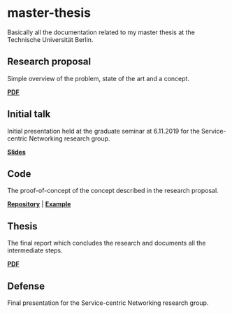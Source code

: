 # master-thesis

Basically all the documentation related to my master thesis at the Technische Universität Berlin.


## Research proposal 
Simple overview of the problem, state of the art and a concept.

**[PDF](https://landgenoot.github.io/master-thesis/research-proposal/research-proposal.pdf)**

## Initial talk
Initial presentation held at the graduate seminar at 6.11.2019 for the Service-centric Networking research group.

**[Slides](https://landgenoot.github.io/master-thesis/initial-talk)**

## Code
The proof-of-concept of the concept described in the research proposal.

**[Repository](https://github.com/landgenoot/universal-pay.js)** | **[Example](https://landgenoot.github.io/universal-pay.js/example.html)**

## Thesis 
The final report which concludes the research and documents all the intermediate steps.

**[PDF](https://landgenoot.github.io/master-thesis/thesis/main.pdf)**

## Defense
Final presentation for the Service-centric Networking research group.

